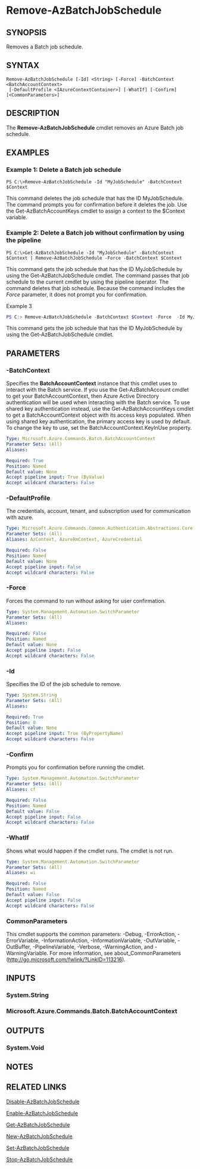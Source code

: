 ﻿---
external help file: Microsoft.Azure.PowerShell.Cmdlets.Batch.dll-Help.xml
Module Name: Az.Batch
ms.assetid: 97FA5983-0D73-4336-99DA-46E5992F06DC
online version: https://docs.microsoft.com/en-us/powershell/module/az.batch/remove-azbatchjobschedule
schema: 2.0.0
---

# Remove-AzBatchJobSchedule

## SYNOPSIS
Removes a Batch job schedule.

## SYNTAX

```
Remove-AzBatchJobSchedule [-Id] <String> [-Force] -BatchContext <BatchAccountContext>
 [-DefaultProfile <IAzureContextContainer>] [-WhatIf] [-Confirm] [<CommonParameters>]
```

## DESCRIPTION
The **Remove-AzBatchJobSchedule** cmdlet removes an Azure Batch job schedule.

## EXAMPLES

### Example 1: Delete a Batch job schedule
```
PS C:\>Remove-AzBatchJobSchedule -Id "MyJobSchedule" -BatchContext $Context
```

This command deletes the job schedule that has the ID MyJobSchedule.
The command prompts you for confirmation before it deletes the job.
Use the Get-AzBatchAccountKeys cmdlet to assign a context to the $Context variable.

### Example 2: Delete a Batch job without confirmation by using the pipeline
```
PS C:\>Get-AzBatchJobSchedule -Id "MyJobSchedule" -BatchContext $Context | Remove-AzBatchJobSchedule -Force -BatchContext $Context
```

This command gets the job schedule that has the ID MyJobSchedule by using the Get-AzBatchJobSchedule cmdlet.
The command passes that job schedule to the current cmdlet by using the pipeline operator.
The command deletes that job schedule.
Because the command includes the *Force* parameter, it does not prompt you for confirmation.

Example 3
```powershell <!-- Aladdin Generated Example --> 
PS C:> Remove-AzBatchJobSchedule -BatchContext $Context -Force  -Id MyJobSchedule
```

This command gets the job schedule that has the ID MyJobSchedule by using the Get-AzBatchJobSchedule cmdlet.

## PARAMETERS

### -BatchContext
Specifies the **BatchAccountContext** instance that this cmdlet uses to interact with the Batch service.
If you use the Get-AzBatchAccount cmdlet to get your BatchAccountContext, then Azure Active Directory authentication will be used when interacting with the Batch service. To use shared key authentication instead, use the Get-AzBatchAccountKeys cmdlet to get a BatchAccountContext object with its access keys populated. When using shared key authentication, the primary access key is used by default. To change the key to use, set the BatchAccountContext.KeyInUse property.

```yaml
Type: Microsoft.Azure.Commands.Batch.BatchAccountContext
Parameter Sets: (All)
Aliases:

Required: True
Position: Named
Default value: None
Accept pipeline input: True (ByValue)
Accept wildcard characters: False
```

### -DefaultProfile
The credentials, account, tenant, and subscription used for communication with azure.

```yaml
Type: Microsoft.Azure.Commands.Common.Authentication.Abstractions.Core.IAzureContextContainer
Parameter Sets: (All)
Aliases: AzContext, AzureRmContext, AzureCredential

Required: False
Position: Named
Default value: None
Accept pipeline input: False
Accept wildcard characters: False
```

### -Force
Forces the command to run without asking for user confirmation.

```yaml
Type: System.Management.Automation.SwitchParameter
Parameter Sets: (All)
Aliases:

Required: False
Position: Named
Default value: None
Accept pipeline input: False
Accept wildcard characters: False
```

### -Id
Specifies the ID of the job schedule to remove.

```yaml
Type: System.String
Parameter Sets: (All)
Aliases:

Required: True
Position: 0
Default value: None
Accept pipeline input: True (ByPropertyName)
Accept wildcard characters: False
```

### -Confirm
Prompts you for confirmation before running the cmdlet.

```yaml
Type: System.Management.Automation.SwitchParameter
Parameter Sets: (All)
Aliases: cf

Required: False
Position: Named
Default value: False
Accept pipeline input: False
Accept wildcard characters: False
```

### -WhatIf
Shows what would happen if the cmdlet runs.
The cmdlet is not run.

```yaml
Type: System.Management.Automation.SwitchParameter
Parameter Sets: (All)
Aliases: wi

Required: False
Position: Named
Default value: False
Accept pipeline input: False
Accept wildcard characters: False
```

### CommonParameters
This cmdlet supports the common parameters: -Debug, -ErrorAction, -ErrorVariable, -InformationAction, -InformationVariable, -OutVariable, -OutBuffer, -PipelineVariable, -Verbose, -WarningAction, and -WarningVariable. For more information, see about_CommonParameters (http://go.microsoft.com/fwlink/?LinkID=113216).

## INPUTS

### System.String

### Microsoft.Azure.Commands.Batch.BatchAccountContext

## OUTPUTS

### System.Void

## NOTES

## RELATED LINKS

[Disable-AzBatchJobSchedule](./Disable-AzBatchJobSchedule.md)

[Enable-AzBatchJobSchedule](./Enable-AzBatchJobSchedule.md)

[Get-AzBatchJobSchedule](./Get-AzBatchJobSchedule.md)

[New-AzBatchJobSchedule](./New-AzBatchJobSchedule.md)

[Set-AzBatchJobSchedule](./Set-AzBatchJobSchedule.md)

[Stop-AzBatchJobSchedule](./Stop-AzBatchJobSchedule.md)


